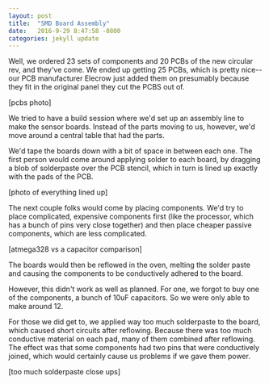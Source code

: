 ```yaml
---
layout: post
title:  "SMD Board Assembly"
date:   2016-9-29 8:47:58 -0800
categories: jekyll update
---
```

Well, we ordered 23 sets of components and 20 PCBs of the new circular rev, and they've come. We ended up getting 25 PCBs, which is pretty nice--our PCB manufacturer Elecrow just added them on presumably because they fit in the original panel they cut the PCBS out of.

[pcbs photo]

We tried to have a build session where we'd set up an assembly line to make the sensor boards. Instead of the parts moving to us, however, we'd move around a central table that had the parts.

We'd tape the boards down with a bit of space in between each one. The first person would come around applying solder to each board, by dragging a blob of solderpaste over the PCB stencil, which in turn is lined up exactly with the pads of the PCB. 

[photo of everything lined up]

The next couple folks would come by placing components. We'd try to place complicated, expensive components first (like the processor, which has a bunch of pins very close together) and then place cheaper passive components, which are less complicated.

[atmega328 vs a capacitor comparison]

The boards would then be reflowed in the oven, melting the solder paste and causing the components to be conductively adhered to the board. 

However, this didn't work as well as planned. For one, we forgot to buy one of the components, a bunch of 10uF capacitors. So we were only able to make around 12.

For those we did get to, we applied way too much solderpaste to the board, which caused short circuits after reflowing. Because there was too much conductive material on each pad, many of them combined after reflowing. The effect was that some components had two pins that were conductively joined, which would certainly cause us problems if we gave them power. 

[too much solderpaste close ups]

